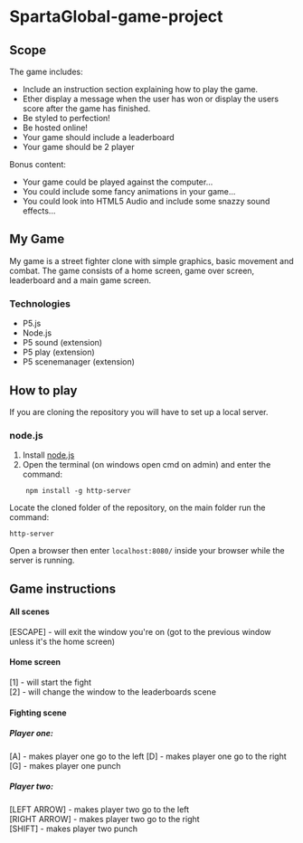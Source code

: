 # SpartaGlobal-game-project

## Scope

The game includes:

-   Include an instruction section explaining how to play the game.
-   Ether display a message when the user has won or display the users score after the game has finished.
-   Be styled to perfection!
-   Be hosted online!
-   Your game should include a leaderboard
-   Your game should be 2 player

Bonus content:

-   Your game could be played against the computer...
-   You could include some fancy animations in your game...
-   You could look into HTML5 Audio and include some snazzy sound effects...

## My Game

My game is a street fighter clone with simple graphics, basic movement and combat. The game consists of a home screen, game over screen, leaderboard and a main game screen.

### Technologies

-   P5.js
-   Node.js
-   P5 sound (extension)
-   P5 play (extension)
-   P5 scenemanager (extension)

## How to play

If you are cloning the repository you will have to set up a local server.

### node.js

1.  Install [node.js](https://nodejs.org/en/download/)
2.  Open the terminal (on windows open cmd on admin) and enter the command:

```
    npm install -g http-server
```
Locate the cloned folder of the repository, on the main folder run the command:

    http-server

Open a browser then enter `localhost:8080/` inside your browser while the server is running.

## Game instructions

#### All scenes

[ESCAPE] - will exit the window you're on (got to the previous window unless it's the home screen)

#### Home screen

[1] - will start the fight  
[2] - will change the window to the leaderboards scene

#### Fighting scene

##### Player one:

[A] - makes player one go to the left
[D] - makes player one go to the right
[G] - makes player one punch

##### Player two:

[LEFT ARROW] - makes player two go to the left  
[RIGHT ARROW] - makes player two go to the right  
[SHIFT] - makes player two punch
